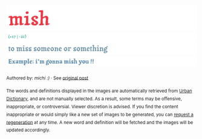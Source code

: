 ![](img/word.1746772410908.png)
![](img/vote.1746772410908.png)
![](img/definition.1746772410908.png)
![](img/example.1746772410908.png)

<sub>Authored by: _michi :)_ · See [original post](http://mish.urbanup.com/698605)</sub>

<sub>The words and definitions displayed in the images are automatically retrieved from [Urban Dictionary](https://www.urbandictionary.com), and are not manually selected.
As a result, some terms may be offensive, inappropriate, or controversial. Viewer discretion is advised.
If you find the content inappropriate or would simply like a new set of images to be generated, you can [request a regeneration](https://github.com/maximelafarie/maximelafarie/issues/new?template=report-word.yml) at any time. A new word and definition will be fetched and the images will be updated accordingly.</sub>
